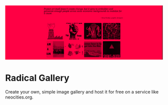 [![A tinted screenshot of the finished project, a gallery of 8 images in a four-by-2 grid with a brief intro text above it.](images/radical-gallery-preview-tinted-narrow.png)](https://github.com/stefanbohacek/radical-gallery/blob/main/images/radical-gallery-preview-tinted-narrow.png)

# Radical Gallery

Create your own, simple image gallery and host it for free on a service like neocities.org.
